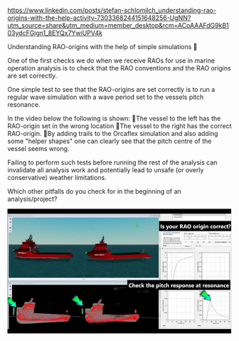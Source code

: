 https://www.linkedin.com/posts/stefan-schlomilch_understanding-rao-origins-with-the-help-activity-7303368244151648256-UgNN?utm_source=share&utm_medium=member_desktop&rcm=ACoAAAFdG9kB103ydcFGign1_8EYQx7YwiUPV4k


Understanding RAO-origins with the help of simple simulations 🌊

One of the first checks we do when we receive RAOs for use in marine operation analysis is to check that the RAO conventions and the RAO origins are set correctly. 

One simple test to see that the RAO-origins are set correctly is to run a regular wave simulation with a wave period set to the vessels pitch resonance. 

In the video below the following is shown:
🚢The vessel to the left has the RAO-origin set in the wrong location
🚢The vessel to the right has the correct RAO-origin. 
🚢By adding trails to the Orcaflex simulation and also adding some "helper shapes" one can clearly see that the pitch centre of the vessel seems wrong. 

Failing to perform such tests before running the rest of the analysis can invalidate all analysis work and potentially lead to unsafe (or overly conservative) weather limitations. 

Which other pitfalls do you check for in the beginning of an analysis/project?

![RAO Checks](image.png)